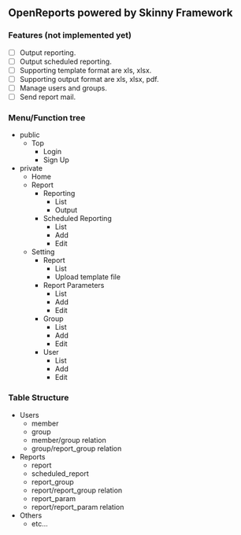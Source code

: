 ## OpenReports powered by Skinny Framework

### Features (not implemented yet)
- [ ] Output reporting.
- [ ] Output scheduled reporting.
- [ ] Supporting template format are xls, xlsx.
- [ ] Supporting output format are xls, xlsx, pdf.
- [ ] Manage users and groups.
- [ ] Send report mail.

### Menu/Function tree

- public
  - Top
    - Login
    - Sign Up
- private
  - Home
  - Report
    - Reporting
      - List
      - Output
    - Scheduled Reporting
      - List
      - Add
      - Edit
  - Setting
    - Report
      - List
      - Upload template file
    - Report Parameters
      - List
      - Add
      - Edit
    - Group
      - List
      - Add
      - Edit
    - User
      - List
      - Add
      - Edit

### Table Structure

- Users
  - member
  - group
  - member/group relation
  - group/report_group relation
- Reports
  - report
  - scheduled_report
  - report_group
  - report/report_group relation
  - report_param
  - report/report_param relation
- Others
  - etc...